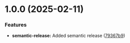 # 1.0.0 (2025-02-11)


### Features

* **semantic-release:** Added semantic release ([79367b9](https://github.com/derBobby/p2signal-notification/commit/79367b9360eba31327680a36d3b96e947650f6f0))
